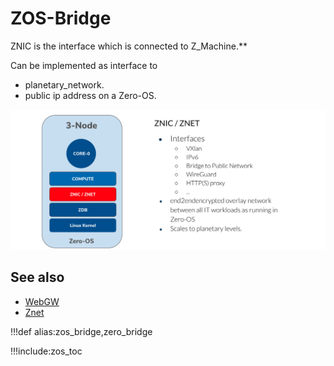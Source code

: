 # ZOS-Bridge

ZNIC is the interface which is connected to Z_Machine.**

Can be implemented as interface to

- planetary_network.
- public ip address on a Zero-OS.

![](img/znet_znic.jpg)

## See also

- [WebGW](webgw)
- [Znet](znet)

!!!def alias:zos_bridge,zero_bridge

!!!include:zos_toc